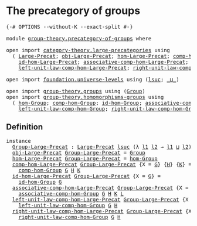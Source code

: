 # The precategory of groups

<pre class="Agda"><a id="38" class="Symbol">{-#</a> <a id="42" class="Keyword">OPTIONS</a> <a id="50" class="Pragma">--without-K</a> <a id="62" class="Pragma">--exact-split</a> <a id="76" class="Symbol">#-}</a>

<a id="81" class="Keyword">module</a> <a id="88" href="group-theory.precategory-of-groups.html" class="Module">group-theory.precategory-of-groups</a> <a id="123" class="Keyword">where</a>

<a id="130" class="Keyword">open</a> <a id="135" class="Keyword">import</a> <a id="142" href="category-theory.large-precategories.html" class="Module">category-theory.large-precategories</a> <a id="178" class="Keyword">using</a>
  <a id="186" class="Symbol">(</a> <a id="188" href="category-theory.large-precategories.html#654" class="Record">Large-Precat</a><a id="200" class="Symbol">;</a> <a id="202" href="category-theory.large-precategories.html#772" class="Field">obj-Large-Precat</a><a id="218" class="Symbol">;</a> <a id="220" href="category-theory.large-precategories.html#824" class="Field">hom-Large-Precat</a><a id="236" class="Symbol">;</a> <a id="238" href="category-theory.large-precategories.html#938" class="Field">comp-hom-Large-Precat</a><a id="259" class="Symbol">;</a>
    <a id="265" href="category-theory.large-precategories.html#1189" class="Field">id-hom-Large-Precat</a><a id="284" class="Symbol">;</a> <a id="286" href="category-theory.large-precategories.html#1294" class="Field">associative-comp-hom-Large-Precat</a><a id="319" class="Symbol">;</a>
    <a id="325" href="category-theory.large-precategories.html#1736" class="Field">left-unit-law-comp-hom-Large-Precat</a><a id="360" class="Symbol">;</a> <a id="362" href="category-theory.large-precategories.html#1956" class="Field">right-unit-law-comp-hom-Large-Precat</a><a id="398" class="Symbol">)</a>

<a id="401" class="Keyword">open</a> <a id="406" class="Keyword">import</a> <a id="413" href="foundation.universe-levels.html" class="Module">foundation.universe-levels</a> <a id="440" class="Keyword">using</a> <a id="446" class="Symbol">(</a><a id="447" href="Agda.Primitive.html#780" class="Primitive">lsuc</a><a id="451" class="Symbol">;</a> <a id="453" href="Agda.Primitive.html#810" class="Primitive Operator">_⊔_</a><a id="456" class="Symbol">)</a>

<a id="459" class="Keyword">open</a> <a id="464" class="Keyword">import</a> <a id="471" href="group-theory.groups.html" class="Module">group-theory.groups</a> <a id="491" class="Keyword">using</a> <a id="497" class="Symbol">(</a><a id="498" href="group-theory.groups.html#1961" class="Function">Group</a><a id="503" class="Symbol">)</a>
<a id="505" class="Keyword">open</a> <a id="510" class="Keyword">import</a> <a id="517" href="group-theory.homomorphisms-groups.html" class="Module">group-theory.homomorphisms-groups</a> <a id="551" class="Keyword">using</a>
  <a id="559" class="Symbol">(</a> <a id="561" href="group-theory.homomorphisms-groups.html#4177" class="Function">hom-Group</a><a id="570" class="Symbol">;</a> <a id="572" href="group-theory.homomorphisms-groups.html#2192" class="Function">comp-hom-Group</a><a id="586" class="Symbol">;</a> <a id="588" href="group-theory.homomorphisms-groups.html#2023" class="Function">id-hom-Group</a><a id="600" class="Symbol">;</a> <a id="602" href="group-theory.homomorphisms-groups.html#4353" class="Function">associative-comp-hom-Group</a><a id="628" class="Symbol">;</a>
    <a id="634" href="group-theory.homomorphisms-groups.html#4919" class="Function">left-unit-law-comp-hom-Group</a><a id="662" class="Symbol">;</a> <a id="664" href="group-theory.homomorphisms-groups.html#5195" class="Function">right-unit-law-comp-hom-Group</a><a id="693" class="Symbol">)</a>
</pre>
## Definition

<pre class="Agda"><a id="723" class="Keyword">instance</a>
  <a id="Group-Large-Precat"></a><a id="734" href="group-theory.precategory-of-groups.html#734" class="Function">Group-Large-Precat</a> <a id="753" class="Symbol">:</a> <a id="755" href="category-theory.large-precategories.html#654" class="Record">Large-Precat</a> <a id="768" href="Agda.Primitive.html#780" class="Primitive">lsuc</a> <a id="773" class="Symbol">(λ</a> <a id="776" href="group-theory.precategory-of-groups.html#776" class="Bound">l1</a> <a id="779" href="group-theory.precategory-of-groups.html#779" class="Bound">l2</a> <a id="782" class="Symbol">→</a> <a id="784" href="group-theory.precategory-of-groups.html#776" class="Bound">l1</a> <a id="787" href="Agda.Primitive.html#810" class="Primitive Operator">⊔</a> <a id="789" href="group-theory.precategory-of-groups.html#779" class="Bound">l2</a><a id="791" class="Symbol">)</a>
  <a id="795" href="category-theory.large-precategories.html#772" class="Field">obj-Large-Precat</a> <a id="812" href="group-theory.precategory-of-groups.html#734" class="Function">Group-Large-Precat</a> <a id="831" class="Symbol">=</a> <a id="833" href="group-theory.groups.html#1961" class="Function">Group</a>
  <a id="841" href="category-theory.large-precategories.html#824" class="Field">hom-Large-Precat</a> <a id="858" href="group-theory.precategory-of-groups.html#734" class="Function">Group-Large-Precat</a> <a id="877" class="Symbol">=</a> <a id="879" href="group-theory.homomorphisms-groups.html#4177" class="Function">hom-Group</a>
  <a id="891" href="category-theory.large-precategories.html#938" class="Field">comp-hom-Large-Precat</a> <a id="913" href="group-theory.precategory-of-groups.html#734" class="Function">Group-Large-Precat</a> <a id="932" class="Symbol">{</a><a id="933" class="Argument">X</a> <a id="935" class="Symbol">=</a> <a id="937" href="group-theory.precategory-of-groups.html#937" class="Bound">G</a><a id="938" class="Symbol">}</a> <a id="940" class="Symbol">{</a><a id="941" href="group-theory.precategory-of-groups.html#941" class="Bound">H</a><a id="942" class="Symbol">}</a> <a id="944" class="Symbol">{</a><a id="945" href="group-theory.precategory-of-groups.html#945" class="Bound">K</a><a id="946" class="Symbol">}</a> <a id="948" class="Symbol">=</a>
    <a id="954" href="group-theory.homomorphisms-groups.html#2192" class="Function">comp-hom-Group</a> <a id="969" href="group-theory.precategory-of-groups.html#937" class="Bound">G</a> <a id="971" href="group-theory.precategory-of-groups.html#941" class="Bound">H</a> <a id="973" href="group-theory.precategory-of-groups.html#945" class="Bound">K</a>
  <a id="977" href="category-theory.large-precategories.html#1189" class="Field">id-hom-Large-Precat</a> <a id="997" href="group-theory.precategory-of-groups.html#734" class="Function">Group-Large-Precat</a> <a id="1016" class="Symbol">{</a><a id="1017" class="Argument">X</a> <a id="1019" class="Symbol">=</a> <a id="1021" href="group-theory.precategory-of-groups.html#1021" class="Bound">G</a><a id="1022" class="Symbol">}</a> <a id="1024" class="Symbol">=</a>
    <a id="1030" href="group-theory.homomorphisms-groups.html#2023" class="Function">id-hom-Group</a> <a id="1043" href="group-theory.precategory-of-groups.html#1021" class="Bound">G</a>
  <a id="1047" href="category-theory.large-precategories.html#1294" class="Field">associative-comp-hom-Large-Precat</a> <a id="1081" href="group-theory.precategory-of-groups.html#734" class="Function">Group-Large-Precat</a> <a id="1100" class="Symbol">{</a><a id="1101" class="Argument">X</a> <a id="1103" class="Symbol">=</a> <a id="1105" href="group-theory.precategory-of-groups.html#1105" class="Bound">G</a><a id="1106" class="Symbol">}</a> <a id="1108" class="Symbol">{</a><a id="1109" href="group-theory.precategory-of-groups.html#1109" class="Bound">H</a><a id="1110" class="Symbol">}</a> <a id="1112" class="Symbol">{</a><a id="1113" href="group-theory.precategory-of-groups.html#1113" class="Bound">K</a><a id="1114" class="Symbol">}</a> <a id="1116" class="Symbol">{</a><a id="1117" href="group-theory.precategory-of-groups.html#1117" class="Bound">L</a><a id="1118" class="Symbol">}</a> <a id="1120" class="Symbol">=</a>
    <a id="1126" href="group-theory.homomorphisms-groups.html#4353" class="Function">associative-comp-hom-Group</a> <a id="1153" href="group-theory.precategory-of-groups.html#1105" class="Bound">G</a> <a id="1155" href="group-theory.precategory-of-groups.html#1109" class="Bound">H</a> <a id="1157" href="group-theory.precategory-of-groups.html#1113" class="Bound">K</a> <a id="1159" href="group-theory.precategory-of-groups.html#1117" class="Bound">L</a>
  <a id="1163" href="category-theory.large-precategories.html#1736" class="Field">left-unit-law-comp-hom-Large-Precat</a> <a id="1199" href="group-theory.precategory-of-groups.html#734" class="Function">Group-Large-Precat</a> <a id="1218" class="Symbol">{</a><a id="1219" class="Argument">X</a> <a id="1221" class="Symbol">=</a> <a id="1223" href="group-theory.precategory-of-groups.html#1223" class="Bound">G</a><a id="1224" class="Symbol">}</a> <a id="1226" class="Symbol">{</a><a id="1227" href="group-theory.precategory-of-groups.html#1227" class="Bound">H</a><a id="1228" class="Symbol">}</a> <a id="1230" class="Symbol">=</a>
    <a id="1236" href="group-theory.homomorphisms-groups.html#4919" class="Function">left-unit-law-comp-hom-Group</a> <a id="1265" href="group-theory.precategory-of-groups.html#1223" class="Bound">G</a> <a id="1267" href="group-theory.precategory-of-groups.html#1227" class="Bound">H</a>
  <a id="1271" href="category-theory.large-precategories.html#1956" class="Field">right-unit-law-comp-hom-Large-Precat</a> <a id="1308" href="group-theory.precategory-of-groups.html#734" class="Function">Group-Large-Precat</a> <a id="1327" class="Symbol">{</a><a id="1328" class="Argument">X</a> <a id="1330" class="Symbol">=</a> <a id="1332" href="group-theory.precategory-of-groups.html#1332" class="Bound">G</a><a id="1333" class="Symbol">}</a> <a id="1335" class="Symbol">{</a><a id="1336" href="group-theory.precategory-of-groups.html#1336" class="Bound">H</a><a id="1337" class="Symbol">}</a> <a id="1339" class="Symbol">=</a>
    <a id="1345" href="group-theory.homomorphisms-groups.html#5195" class="Function">right-unit-law-comp-hom-Group</a> <a id="1375" href="group-theory.precategory-of-groups.html#1332" class="Bound">G</a> <a id="1377" href="group-theory.precategory-of-groups.html#1336" class="Bound">H</a>
</pre>